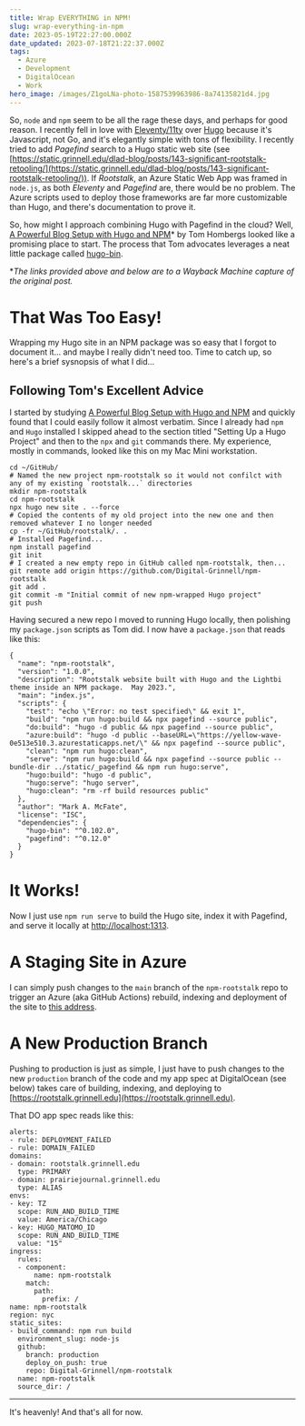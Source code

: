 ```yaml
---
title: Wrap EVERYTHING in NPM!
slug: wrap-everything-in-npm
date: 2023-05-19T22:27:00.000Z
date_updated: 2023-07-18T21:22:37.000Z
tags: 
  - Azure
  - Development
  - DigitalOcean
  - Work
hero_image: /images/Z1goLNa-photo-1587539963986-8a74135821d4.jpg
---
```


So, `node` and `npm` seem to be all the rage these days, and perhaps for good reason.  I recently fell in love with [Eleventy/11ty](https://www.11ty.dev) over [Hugo](https://gohugo.io) because it's Javascript, not Go, and it's elegantly simple with tons of flexibility.  I recently tried to add *Pagefind* search to a Hugo static web site (see [https://static.grinnell.edu/dlad-blog/posts/143-significant-rootstalk-retooling/](https://static.grinnell.edu/dlad-blog/posts/143-significant-rootstalk-retooling/)).  If *Rootstalk*, an Azure Static Web App was framed in `node.js`, as both *Eleventy* and *Pagefind* are, there would be no problem.  The Azure scripts used to deploy those frameworks are far more customizable than Hugo, and there's documentation to prove it.

So, how might I approach combining Hugo with Pagefind in the cloud?  Well, [A Powerful Blog Setup with Hugo and NPM](https://web.archive.org/web/20220818082611/https://www.blogtrack.io/blog/powerful-blog-setup-with-hugo-and-npm/)* by Tom Hombergs looked like a promising place to start.  The process that Tom advocates leverages a neat little package called [hugo-bin](https://www.npmjs.com/package/hugo-bin).

**The links provided above and below are to a Wayback Machine capture of the original post.*

# That Was Too Easy!

Wrapping my Hugo site in an NPM package was so easy that I forgot to document it... and maybe I really didn't need too.  Time to catch up, so here's a brief sysnopsis of what I did...

## Following Tom's Excellent Advice

I started by studying [A Powerful Blog Setup with Hugo and NPM](https://web.archive.org/web/20220818082611/https://www.blogtrack.io/blog/powerful-blog-setup-with-hugo-and-npm/) and quickly found that I could easily follow it almost verbatim.  Since I already had `npm` and `Hugo` installed I skipped ahead to the section titled "Setting Up a Hugo Project" and then to the `npx` and `git` commands there.  My experience, mostly in commands, looked like this on my Mac Mini workstation.

    cd ~/GitHub/
    # Named the new project npm-rootstalk so it would not confilct with any of my existing `rootstalk...` directories
    mkdir npm-rootstalk      
    cd npm-rootstalk
    npx hugo new site . --force
    # Copied the contents of my old project into the new one and then removed whatever I no longer needed
    cp -fr ~/GitHub/rootstalk/. .  
    # Installed Pagefind...
    npm install pagefind
    git init
    # I created a new empty repo in GitHub called npm-rootstalk, then...
    git remote add origin https://github.com/Digital-Grinnell/npm-rootstalk 
    git add . 
    git commit -m "Initial commit of new npm-wrapped Hugo project"
    git push
    

Having secured a new repo I moved to running Hugo locally, then polishing my `package.json` scripts as Tom did.  I now have a `package.json` that reads like this:

    {
      "name": "npm-rootstalk",
      "version": "1.0.0",
      "description": "Rootstalk website built with Hugo and the Lightbi theme inside an NPM package.  May 2023.",
      "main": "index.js",
      "scripts": {
        "test": "echo \"Error: no test specified\" && exit 1",
        "build": "npm run hugo:build && npx pagefind --source public",
        "do:build": "hugo -d public && npx pagefind --source public",
        "azure:build": "hugo -d public --baseURL=\"https://yellow-wave-0e513e510.3.azurestaticapps.net/\" && npx pagefind --source public",
        "clean": "npm run hugo:clean",
        "serve": "npm run hugo:build && npx pagefind --source public --bundle-dir ../static/_pagefind && npm run hugo:serve",
        "hugo:build": "hugo -d public",
        "hugo:serve": "hugo server",
        "hugo:clean": "rm -rf build resources public"
      },
      "author": "Mark A. McFate",
      "license": "ISC",
      "dependencies": {
        "hugo-bin": "^0.102.0",
        "pagefind": "^0.12.0"
      }
    }
    

# It Works!

Now I just use `npm run serve` to build the Hugo site, index it with Pagefind, and serve it locally at [http://localhost:1313](http://localhost:1313).

# A Staging Site in Azure

I can simply push changes to the `main` branch of the `npm-rootstalk` repo to trigger an Azure (aka GitHub Actions) rebuild, indexing and deployment of the site to [this address](https://yellow-wave-0e513e510.3.azurestaticapps.net/).

# A New Production Branch

Pushing to production is just as simple, I just have to push changes to the new `production` branch of the code and my app spec at DigitalOcean (see below) takes care of building, indexing, and deploying to [https://rootstalk.grinnell.edu](https://rootstalk.grinnell.edu).

That DO app spec reads like this:

    alerts:
    - rule: DEPLOYMENT_FAILED
    - rule: DOMAIN_FAILED
    domains:
    - domain: rootstalk.grinnell.edu
      type: PRIMARY
    - domain: prairiejournal.grinnell.edu
      type: ALIAS
    envs:
    - key: TZ
      scope: RUN_AND_BUILD_TIME
      value: America/Chicago
    - key: HUGO_MATOMO_ID
      scope: RUN_AND_BUILD_TIME
      value: "15"
    ingress:
      rules:
      - component:
          name: npm-rootstalk
        match:
          path:
            prefix: /
    name: npm-rootstalk
    region: nyc
    static_sites:
    - build_command: npm run build
      environment_slug: node-js
      github:
        branch: production
        deploy_on_push: true
        repo: Digital-Grinnell/npm-rootstalk
      name: npm-rootstalk
      source_dir: /
    

---

It's heavenly!  And that's all for now.
